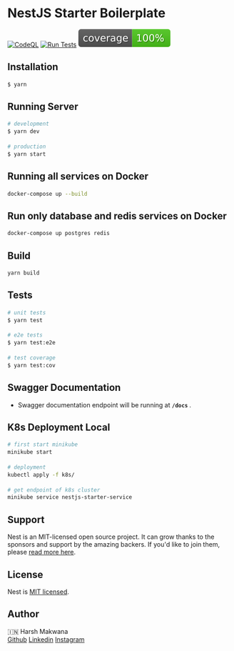 # NestJS Starter Boilerplate 
[![CodeQL](https://github.com/hmake98/nestjs-starter/actions/workflows/github-code-scanning/codeql/badge.svg)](https://github.com/hmake98/nestjs-starter/actions/workflows/github-code-scanning/codeql) 
[![Run Tests](https://github.com/hmake98/nestjs-starter/actions/workflows/main.yml/badge.svg)](https://github.com/hmake98/nestjs-starter/actions/workflows/main.yml)
![Coverage](./coverage/badges.svg)

## Installation

```bash
$ yarn
```

## Running Server

```bash
# development
$ yarn dev

# production
$ yarn start
```

## Running all services on Docker

```bash
docker-compose up --build
```

## Run only database and redis services on Docker

```bash
docker-compose up postgres redis
```

## Build

```bash
yarn build
```

## Tests

```bash
# unit tests
$ yarn test

# e2e tests
$ yarn test:e2e

# test coverage
$ yarn test:cov
```

## Swagger Documentation

- Swagger documentation endpoint will be running at <b> `/docs` </b>.

## K8s Deployment Local

```bash
# first start minikube
minikube start

# deployment
kubectl apply -f k8s/

# get endpoint of k8s cluster
minikube service nestjs-starter-service
```

## Support

Nest is an MIT-licensed open source project. It can grow thanks to the sponsors and support by the amazing backers. If you'd like to join them, please [read more here](https://docs.nestjs.com/support).

## License

Nest is [MIT licensed](LICENSE).

## Author

🇮🇳 Harsh Makwana <br>
[Github](https://github.com/hmake98/nestjs-starter)
[Linkedin](https://www.linkedin.com/in/hmake98)
[Instagram](https://www.instagram.com/hmake98)

